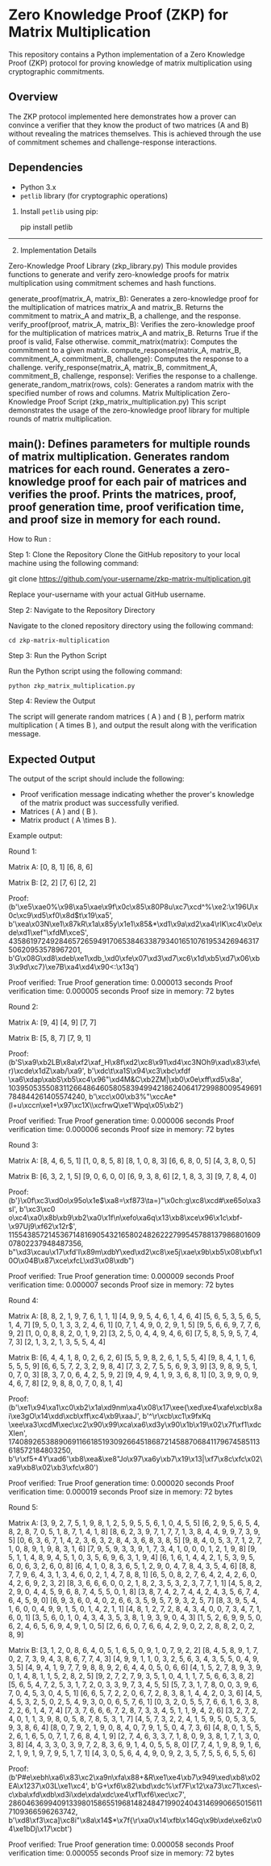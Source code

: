 # Zero Knowledge Proof (ZKP) for Matrix Multiplication

This repository contains a Python implementation of a Zero Knowledge Proof (ZKP) protocol for proving knowledge of matrix multiplication using cryptographic commitments.

## Overview

The ZKP protocol implemented here demonstrates how a prover can convince a verifier that they know the product of two matrices (A and B) without revealing the matrices themselves. This is achieved through the use of commitment schemes and challenge-response interactions.

## Dependencies

- Python 3.x
- `petlib` library (for cryptographic operations)

1. Install `petlib` using pip:

    pip install petlib

------------------------------
2. Implementation Details

  Zero-Knowledge Proof Library (zkp_library.py)
This module provides functions to generate and verify zero-knowledge proofs for matrix multiplication using commitment schemes and hash functions.

generate_proof(matrix_A, matrix_B):
Generates a zero-knowledge proof for the multiplication of matrices matrix_A and matrix_B.
Returns the commitment to matrix_A and matrix_B, a challenge, and the response.
verify_proof(proof, matrix_A, matrix_B):
Verifies the zero-knowledge proof for the multiplication of matrices matrix_A and matrix_B.
Returns True if the proof is valid, False otherwise.
commit_matrix(matrix):
Computes the commitment to a given matrix.
compute_response(matrix_A, matrix_B, commitment_A, commitment_B, challenge):
Computes the response to a challenge.
verify_response(matrix_A, matrix_B, commitment_A, commitment_B, challenge, response):
Verifies the response to a challenge.
generate_random_matrix(rows, cols):
Generates a random matrix with the specified number of rows and columns.
Matrix Multiplication Zero-Knowledge Proof Script (zkp_matrix_multiplication.py)
This script demonstrates the usage of the zero-knowledge proof library for multiple rounds of matrix multiplication.

main():
Defines parameters for multiple rounds of matrix multiplication.
Generates random matrices for each round.
Generates a zero-knowledge proof for each pair of matrices and verifies the proof.
Prints the matrices, proof, proof generation time, proof verification time, and proof size in memory for each round.
---------------------------------------

How to Run :

Step 1: Clone the Repository
Clone the GitHub repository to your local machine using the following command:

git clone https://github.com/your-username/zkp-matrix-multiplication.git

Replace your-username with your actual GitHub username.

Step 2: Navigate to the Repository Directory

Navigate to the cloned repository directory using the following command:

	cd zkp-matrix-multiplication

Step 3: Run the Python Script

Run the Python script using the following command:


	python zkp_matrix_multiplication.py

Step 4: Review the Output

  The script will generate random matrices \( A \) and \( B \), perform matrix multiplication \( A times B \), and output the result along 
  with the verification message.

## Expected Output

The output of the script should include the following:

- Proof verification message indicating whether the prover's knowledge of the matrix product was successfully verified.
- Matrices \( A \) and \( B \).
- Matrix product \( A \times B \).

Example output:

Round 1:

Matrix A:
[0, 8, 1]
[6, 8, 6]

Matrix B:
[2, 2]
[7, 6]
[2, 2]

Proof: (b'\xe5\xae0%\x98\xa5\xae\x9f\x0c\x85\x80P8u\xc7\xcd^%\xe2:\x196U\x0c\xc9\xd5\xf0\x8d$t\x19\xa5', b'\xea\x03N\xe1\x87kR\x1a\x85y\x1e1\x85&*\xd1\x9a\xd2\xa4\rlK\xc4\x0e\xde\xd1\xef"\xfdM\xceS', 43586197249284657265949170653846338793401651076195342694631750620953578967201, b'G\x08G\xd8\xdeb\xe1\xdb_\xd0\xfe\x07\xd3\xd7\xc6\x1d\xb5\xd7\x06\xb3\x9d\xc7}\xe7B\xa4\xd4\x90<:\x13q')

Proof verified: True
Proof generation time: 0.000013 seconds
Proof verification time: 0.000005 seconds
Proof size in memory: 72 bytes

Round 2:

Matrix A:
[9, 4]
[4, 9]
[7, 7]

Matrix B:
[5, 8, 7]
[7, 9, 1]

Proof: (b'S\xa9\xb2LB\x8a\xf2\xaf_H\x8f\xd2\xc8\x91\xd4\xc3NOh9\xad\x83\xfe\r)\xcde\x1dZ\xab/\xa9', b'\xdc\t\xa1S\x94\xc3\xbc\xfdf \xa6\xdap\xabS\xb5\xc4\x96"\xd4M&C\xb2ZM|\xb0\x0e\xff\xd5\x8a', 103950535508311266486460580583949942186240641729988009549691784844261405574240, b'\xcc\x00\xb3%"\xccAe*(l+u\xccn\xe1+\x97\xc1X\\\xcfrwQ\xe1\'Wpq\x05\xb2')

Proof verified: True
Proof generation time: 0.000006 seconds
Proof verification time: 0.000006 seconds
Proof size in memory: 72 bytes

Round 3:

Matrix A:
[8, 4, 6, 5, 1]
[1, 0, 8, 5, 8]
[8, 1, 0, 8, 3]
[6, 6, 8, 0, 5]
[4, 3, 8, 0, 5]

Matrix B:
[6, 3, 2, 1, 5]
[9, 0, 6, 0, 0]
[6, 9, 3, 8, 6]
[2, 1, 8, 3, 3]
[9, 7, 8, 4, 0]

Proof: (b'}\x0f\xc3\xd0o\x95o\x1e$\xa8=\xf873\ta=)"\x0ch:g\xc8\xcd#\xe65o\xa3sl', b'\xc3\xc0 o\xc4\xa0\x8b\xb9\xb2\xa0\x1f\n\xefo\xa6q\x13\xb8\xce\x96\x1c\xbf-\x97Uj9\xf62\x12r$', 115543857214536714816905432165802482622279954578813798680160907802237948487356, b"\xd3\xcau\x17\xfd'I\x89m\xdbY\xed\xd2\xc8\xe5j\xae\x9b\xb5\x08\xbf\x10O\x04B\x87\xce\xfcL\xd3\x08\xdb")

Proof verified: True
Proof generation time: 0.000009 seconds
Proof verification time: 0.000007 seconds
Proof size in memory: 72 bytes

Round 4:

Matrix A:
[8, 8, 2, 1, 9, 7, 6, 1, 1, 1]
[4, 9, 9, 5, 4, 6, 1, 4, 6, 4]
[5, 6, 5, 3, 5, 6, 5, 1, 4, 7]
[9, 5, 0, 1, 3, 3, 2, 4, 6, 1]
[0, 7, 1, 4, 9, 0, 2, 9, 1, 5]
[9, 5, 6, 6, 9, 7, 7, 6, 9, 2]
[1, 0, 0, 8, 8, 2, 0, 1, 9, 2]
[3, 2, 5, 0, 4, 4, 9, 4, 6, 6]
[7, 5, 8, 5, 9, 5, 7, 4, 7, 3]
[2, 1, 3, 2, 1, 3, 5, 5, 4, 4]

Matrix B:
[6, 4, 4, 1, 8, 0, 2, 6, 2, 6]
[5, 5, 9, 8, 2, 6, 1, 5, 5, 4]
[9, 8, 4, 1, 1, 6, 5, 5, 5, 9]
[6, 6, 5, 7, 2, 3, 2, 9, 8, 4]
[7, 3, 2, 7, 5, 5, 6, 9, 3, 9]
[3, 9, 8, 9, 5, 1, 0, 7, 0, 3]
[8, 3, 7, 0, 6, 4, 2, 5, 9, 2]
[9, 4, 9, 4, 1, 9, 3, 6, 8, 1]
[0, 3, 9, 9, 0, 9, 4, 6, 7, 8]
[2, 9, 8, 8, 0, 7, 0, 8, 1, 4]

Proof: (b'\xe1\x94\xa1\xc0\xb2\x1a\xd9nm\xa4\x08\x17\xee{\xed\xe4\xafe\xcb\x8ai\xe3gO\x14\xdd\xcb\xff\xc4\xb9\xaaJ', b'^\r\xcb\xc1\x9fxKq \xee\xa3\xcdM\xec\xc2\x90\x99\xca\xa6\xd3y\x90\x1b\x19\x02\x7f\xf1\xdcXIen', 17408926538890691166185193092664518687214588706841179674585113618572184803250, b'\r\xf5+4Y\xad6\'\xb8\xea&\xe8"Jo\x97\xa6y\xb7\x19\x13|\xf7\x8c\xfc\x02\xa9\xb8\x02\xb3\xfc\x80')

Proof verified: True
Proof generation time: 0.000020 seconds
Proof verification time: 0.000019 seconds
Proof size in memory: 72 bytes

Round 5:

Matrix A:
[3, 9, 2, 7, 5, 1, 9, 8, 1, 2, 5, 9, 5, 5, 6, 1, 0, 4, 5, 5]
[6, 2, 9, 5, 6, 5, 4, 8, 2, 8, 7, 0, 5, 1, 8, 7, 1, 4, 1, 8]
[8, 6, 2, 3, 9, 7, 1, 7, 7, 1, 3, 8, 4, 4, 9, 9, 7, 3, 9, 5]
[0, 6, 3, 6, 7, 1, 4, 2, 3, 6, 3, 2, 8, 4, 3, 6, 8, 3, 8, 5]
[9, 8, 4, 0, 5, 3, 7, 1, 2, 7, 1, 0, 8, 9, 1, 9, 8, 3, 1, 6]
[7, 9, 5, 9, 3, 3, 9, 1, 7, 3, 4, 1, 0, 0, 0, 1, 2, 1, 9, 8]
[9, 5, 1, 1, 4, 8, 9, 4, 5, 1, 0, 3, 5, 6, 9, 6, 3, 1, 9, 4]
[6, 1, 6, 1, 4, 4, 2, 1, 5, 3, 9, 5, 6, 0, 6, 3, 2, 6, 0, 8]
[6, 4, 1, 0, 8, 3, 6, 5, 1, 2, 9, 0, 4, 7, 8, 4, 3, 5, 4, 6]
[8, 8, 7, 7, 9, 6, 4, 3, 1, 3, 4, 6, 0, 2, 1, 4, 7, 8, 8, 1]
[6, 5, 0, 8, 2, 7, 6, 4, 2, 4, 2, 6, 0, 4, 2, 6, 9, 2, 3, 2]
[8, 3, 6, 6, 6, 0, 0, 2, 1, 8, 2, 3, 5, 3, 2, 3, 7, 7, 1, 1]
[4, 5, 8, 2, 2, 9, 0, 4, 4, 5, 9, 6, 8, 7, 4, 5, 5, 0, 1, 8]
[3, 8, 7, 4, 2, 7, 4, 4, 2, 4, 3, 5, 6, 7, 4, 6, 4, 5, 9, 0]
[6, 9, 3, 6, 0, 4, 0, 2, 6, 6, 3, 5, 9, 5, 7, 9, 3, 2, 5, 7]
[8, 3, 9, 5, 4, 1, 6, 0, 0, 4, 9, 9, 1, 5, 0, 1, 4, 2, 1, 1]
[4, 8, 1, 2, 7, 2, 8, 4, 3, 4, 0, 0, 7, 3, 4, 7, 1, 6, 0, 1]
[3, 5, 6, 0, 1, 0, 4, 3, 4, 3, 5, 3, 8, 1, 9, 3, 9, 0, 4, 3]
[1, 5, 2, 6, 9, 9, 5, 0, 6, 2, 4, 6, 5, 6, 9, 4, 9, 1, 0, 5]
[2, 6, 6, 0, 7, 6, 6, 4, 2, 9, 0, 2, 2, 8, 8, 2, 0, 2, 8, 9]

Matrix B:
[3, 1, 2, 0, 8, 6, 4, 0, 5, 1, 6, 5, 0, 9, 1, 0, 7, 9, 2, 2]
[8, 4, 5, 8, 9, 1, 7, 0, 2, 7, 3, 9, 4, 3, 8, 6, 7, 7, 4, 3]
[4, 9, 9, 1, 1, 0, 3, 2, 5, 6, 3, 4, 3, 5, 5, 0, 4, 9, 3, 5]
[4, 9, 4, 1, 9, 7, 7, 9, 8, 8, 9, 2, 6, 4, 4, 0, 5, 0, 6, 6]
[4, 1, 5, 2, 7, 8, 9, 3, 9, 0, 1, 4, 8, 1, 1, 5, 2, 8, 2, 5]
[9, 2, 7, 2, 7, 9, 3, 5, 1, 0, 4, 1, 1, 7, 5, 6, 6, 3, 8, 2]
[5, 6, 5, 4, 7, 2, 5, 3, 1, 7, 2, 0, 3, 3, 9, 7, 3, 4, 5, 5]
[5, 7, 3, 1, 7, 8, 0, 0, 3, 9, 6, 7, 0, 4, 5, 3, 0, 4, 5, 1]
[6, 6, 5, 7, 2, 2, 0, 6, 7, 2, 8, 3, 8, 1, 4, 4, 2, 0, 3, 6]
[4, 5, 4, 5, 3, 2, 5, 0, 2, 5, 4, 9, 3, 0, 0, 6, 5, 7, 6, 1]
[0, 3, 2, 0, 5, 5, 7, 6, 6, 1, 6, 3, 8, 2, 2, 6, 1, 4, 7, 4]
[7, 3, 7, 6, 6, 6, 7, 2, 8, 7, 3, 3, 4, 5, 1, 1, 9, 4, 2, 6]
[3, 2, 7, 2, 4, 0, 1, 1, 3, 9, 8, 0, 5, 8, 7, 8, 5, 3, 1, 7]
[4, 5, 7, 3, 2, 2, 4, 1, 5, 9, 5, 0, 5, 3, 5, 9, 3, 8, 6, 4]
[8, 0, 7, 9, 2, 1, 9, 0, 8, 4, 0, 7, 9, 1, 5, 0, 4, 7, 3, 6]
[4, 8, 0, 1, 5, 5, 2, 6, 1, 6, 5, 0, 7, 1, 7, 6, 8, 4, 1, 9]
[2, 7, 4, 6, 3, 3, 7, 1, 8, 0, 9, 3, 8, 1, 7, 1, 3, 0, 3, 8]
[4, 4, 3, 3, 0, 3, 9, 7, 2, 8, 3, 6, 9, 1, 4, 0, 5, 5, 8, 0]
[7, 7, 4, 1, 9, 8, 9, 1, 6, 2, 1, 9, 1, 9, 7, 9, 5, 1, 7, 1]
[4, 3, 0, 5, 6, 4, 4, 9, 0, 9, 2, 3, 5, 7, 5, 5, 6, 5, 5, 6]

Proof: (b'P#e\xebh\xa6\x83\xc2\xa9n\xfa\x88+&R\xe1\xe4\xb7\x949\xed\xb8\x02EA\x1237\x03L\xe1\xc4', b'G+\xf6\x82\xbd\xdc%\xf7F\x12\xa73\xc71\xces\\-c\xba\xfd\xdb\xd3i\xde\xda\xdc\xe4\xf1\xf6\xec\xc7', 28604636994091339801586551968148248471990240431469906650156117109366596263742, b'\xd8\xf3\xca]\xc8i"\x8a\x14$*\x7f{\r\xa0\x14\xfb\x14Gq\x9b\xde\xe6z\x04\xe1bDj\x17\xcbt')

Proof verified: True
Proof generation time: 0.000058 seconds
Proof verification time: 0.000055 seconds
Proof size in memory: 72 bytes
